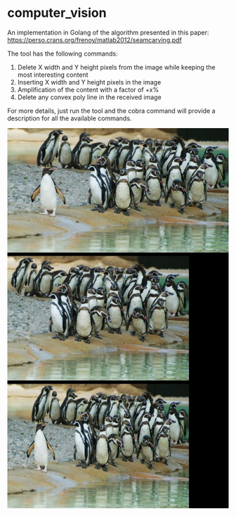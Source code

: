 # computer_vision

An implementation in Golang of the algorithm presented in this paper: https://perso.crans.org/frenoy/matlab2012/seamcarving.pdf

The tool has the following commands:

1. Delete X width and Y height pixels from the image while keeping the most interesting content
2. Inserting X width and Y height pixels in the image
3. Amplification of the content with a factor of +x%
4. Delete any convex poly line in the received image

For more details, just run the tool and the cobra command will provide a description for all the available commands.

![pinguins](changed/pinguini2.jpeg )